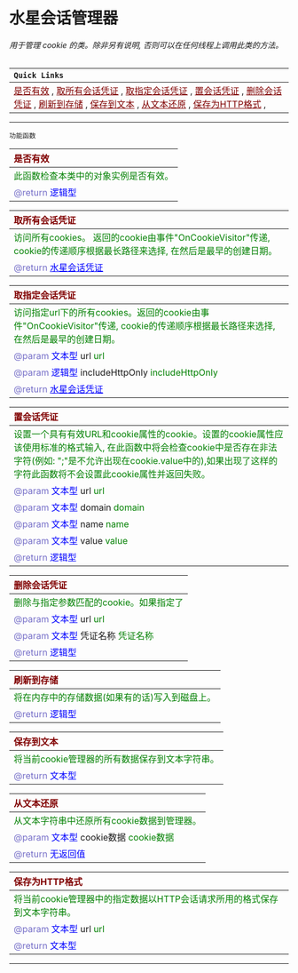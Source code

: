 # 水星会话管理器
###### 用于管理 cookie 的类。除非另有说明, 否则可以在任何线程上调用此类的方法。

| `Quick Links` |
|:----|
|<a href="#IsValid"  style="color:rgb(128,0,0)">是否有效</a> , <a href="#VisitAllCookies"  style="color:rgb(128,0,0)">取所有会话凭证</a> , <a href="#VisitUrlCookies"  style="color:rgb(128,0,0)">取指定会话凭证</a> , <a href="#SetCookie"  style="color:rgb(128,0,0)">置会话凭证</a> , <a href="#DeleteCookies"  style="color:rgb(128,0,0)">删除会话凭证</a> , <a href="#FlushStore"  style="color:rgb(128,0,0)">刷新到存储</a> , <a href="#ExtractToString"  style="color:rgb(128,0,0)">保存到文本</a> , <a href="#ReduceFromString"  style="color:rgb(128,0,0)">从文本还原</a> , <a href="#ExtractToHTTP"  style="color:rgb(128,0,0)">保存为HTTP格式</a> , |

---------------------
 `功能函数` <br/>

| <span style="color:rgb(128,0,0)" id="IsValid">是否有效</span> |
|:----|
| <span style="color:rgb(0,128,0)">此函数检查本类中的对象实例是否有效。<span> |
| <span style="color: rgb(117, 110, 200)">@return </span> <span style ="color: blue">逻辑型</span> |


| <span style="color:rgb(128,0,0)" id="VisitAllCookies">取所有会话凭证</span> |
|:----|
| <span style="color:rgb(0,128,0)">访问所有cookies。 返回的cookie由事件\"OnCookieVisitor\"传递, cookie的传递顺序根据最长路径来选择, 在然后是最早的创建日期。<span> |
| <span style="color: rgb(117, 110, 200)">@return </span> <a href="ProxyCookie.md" style ="color: blue">水星会话凭证</a> |


| <span style="color:rgb(128,0,0)" id="VisitUrlCookies">取指定会话凭证</span> |
|:----|
| <span style="color:rgb(0,128,0)">访问指定url下的所有cookies。返回的cookie由事件\"OnCookieVisitor\"传递, cookie的传递顺序根据最长路径来选择, 在然后是最早的创建日期。<span> |
| <span style="color: rgb(117, 110, 200)">@param</span> <span style ="color: blue">文本型</span> url <span style="color: rgb(0, 128, 0)">url</span> | 
| <span style="color: rgb(117, 110, 200)">@param</span> <span style ="color: blue">逻辑型</span> includeHttpOnly <span style="color: rgb(0, 128, 0)">includeHttpOnly</span> | 
| <span style="color: rgb(117, 110, 200)">@return </span> <a href="ProxyCookie.md" style ="color: blue">水星会话凭证</a> |


| <span style="color:rgb(128,0,0)" id="SetCookie">置会话凭证</span> |
|:----|
| <span style="color:rgb(0,128,0)">设置一个具有有效URL和cookie属性的cookie。设置的cookie属性应该使用标准的格式输入, 在此函数中将会检查cookie中是否存在非法字符(例如: \";\"是不允许出现在cookie.value中的),如果出现了这样的字符此函数将不会设置此cookie属性并返回失败。<span> |
| <span style="color: rgb(117, 110, 200)">@param</span> <span style ="color: blue">文本型</span> url <span style="color: rgb(0, 128, 0)">url</span> | 
| <span style="color: rgb(117, 110, 200)">@param</span> <span style ="color: blue">文本型</span> domain <span style="color: rgb(0, 128, 0)">domain</span> | 
| <span style="color: rgb(117, 110, 200)">@param</span> <span style ="color: blue">文本型</span> name <span style="color: rgb(0, 128, 0)">name</span> | 
| <span style="color: rgb(117, 110, 200)">@param</span> <span style ="color: blue">文本型</span> value <span style="color: rgb(0, 128, 0)">value</span> | 
| <span style="color: rgb(117, 110, 200)">@return </span> <span style ="color: blue">逻辑型</span> |


| <span style="color:rgb(128,0,0)" id="DeleteCookies">删除会话凭证</span> |
|:----|
| <span style="color:rgb(0,128,0)">删除与指定参数匹配的cookie。如果指定了 |url| 和 |cookie_name| 那么将仅删除与其相符的cookie。如果仅指定|url|所有与其相符的cookie都将删除(但不包括域cookie)。如果|url|为空则将删除所有主机和域的cookies。<span> |
| <span style="color: rgb(117, 110, 200)">@param</span> <span style ="color: blue">文本型</span> url <span style="color: rgb(0, 128, 0)">url</span> | 
| <span style="color: rgb(117, 110, 200)">@param</span> <span style ="color: blue">文本型</span> 凭证名称 <span style="color: rgb(0, 128, 0)">凭证名称</span> | 
| <span style="color: rgb(117, 110, 200)">@return </span> <span style ="color: blue">逻辑型</span> |


| <span style="color:rgb(128,0,0)" id="FlushStore">刷新到存储</span> |
|:----|
| <span style="color:rgb(0,128,0)">将在内存中的存储数据(如果有的话)写入到磁盘上。<span> |
| <span style="color: rgb(117, 110, 200)">@return </span> <span style ="color: blue">逻辑型</span> |


| <span style="color:rgb(128,0,0)" id="ExtractToString">保存到文本</span> |
|:----|
| <span style="color:rgb(0,128,0)">将当前cookie管理器的所有数据保存到文本字符串。<span> |
| <span style="color: rgb(117, 110, 200)">@return </span> <span style ="color: blue">文本型</span> |


| <span style="color:rgb(128,0,0)" id="ReduceFromString">从文本还原</span> |
|:----|
| <span style="color:rgb(0,128,0)">从文本字符串中还原所有cookie数据到管理器。<span> |
| <span style="color: rgb(117, 110, 200)">@param</span> <span style ="color: blue">文本型</span> cookie数据 <span style="color: rgb(0, 128, 0)">cookie数据</span> | 
| <span style="color: rgb(117, 110, 200)">@return </span> <span style ="color: blue">无返回值</span> |


| <span style="color:rgb(128,0,0)" id="ExtractToHTTP">保存为HTTP格式</span> |
|:----|
| <span style="color:rgb(0,128,0)">将当前cookie管理器中的指定数据以HTTP会话请求所用的格式保存到文本字符串。<span> |
| <span style="color: rgb(117, 110, 200)">@param</span> <span style ="color: blue">文本型</span> url <span style="color: rgb(0, 128, 0)">url</span> | 
| <span style="color: rgb(117, 110, 200)">@return </span> <span style ="color: blue">文本型</span> |


----------------------

<link rel="stylesheet" href="../gitalk.min.css">
<script src="../gitalk.min.js"></script>
<div id="gitalk-container"></div>
<script>
    var gitalk = new Gitalk({
        clientID: 'd17d49be2e680b77a84d',
        clientSecret:'9364cb456dda6401cb71d65092489e75c9f11872',
        repo: 'ecef_comment',
        owner: 'kirino17',
        admin: ['kirino17'],
        id: location.pathname
    });
    gitalk.render('gitalk-container');
</script>
